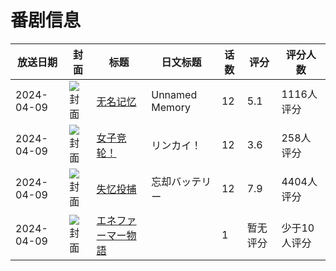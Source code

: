 # 番剧信息

|放送日期|封面|标题|日文标题|话数|评分|评分人数|
|---|---|---|---|---|---|---|
|2024-04-09|![封面](https://lain.bgm.tv/pic/cover/c/36/44/410939_nKQHe.jpg)|[无名记忆](https://bangumi.tv/subject/410939)|Unnamed Memory|12|5.1|1116人评分|
|2024-04-09|![封面](https://lain.bgm.tv/pic/cover/c/98/20/425978_sQ8st.jpg)|[女子竞轮！](https://bangumi.tv/subject/425978)|リンカイ！|12|3.6|258人评分|
|2024-04-09|![封面](https://lain.bgm.tv/pic/cover/c/70/80/448478_47IsZ.jpg)|[失忆投捕](https://bangumi.tv/subject/448478)|忘却バッテリー|12|7.9|4404人评分|
|2024-04-09|![封面](https://lain.bgm.tv/pic/cover/c/59/9e/488201_ejTy2.jpg)|[エネファーマー物語](https://bangumi.tv/subject/488201)||1|暂无评分|少于10人评分|
